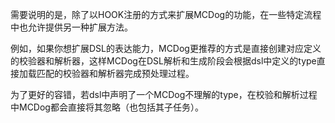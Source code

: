 需要说明的是，除了以HOOK注册的方式来扩展MCDog的功能，在一些特定流程中也允许提供另一种扩展方法。

例如，如果你想扩展DSL的表达能力，MCDog更推荐的方式是直接创建对应定义的校验器和解析器，这样MCDog在DSL解析和生成阶段会根据dsl中定义的type直接加载匹配的校验器和解析器完成预处理过程。

为了更好的容错，若dsl中声明了一个MCDog不理解的type，在校验和解析过程中MCDog都会直接将其忽略（也包括其子任务）。
